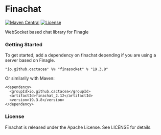 # Finachat
[![Maven Central](https://maven-badges.herokuapp.com/maven-central/io.github.cactacea/finachat_2.12/badge.svg)](https://maven-badges.herokuapp.com/maven-central/io.github.cactacea/finachat_2.12)
[![License](https://img.shields.io/badge/License-Apache%202.0-blue.svg)](https://opensource.org/licenses/Apache-2.0)

WebSocket based chat library for Finagle

### Getting Started

To get started, add a dependency on finachat depending if you are using a server based on Finagle.

```
"io.github.cactacea" %% "finasocket" % "19.3.8"
```
Or similarily with Maven:
```
<dependency>
  <groupId>io.github.cactacea</groupId>
  <artifactId>finachat_2.12</artifactId>
  <version>19.3.8</version>
</dependency>
```

### License

Finachat is released under the Apache License. See LICENSE for details.
